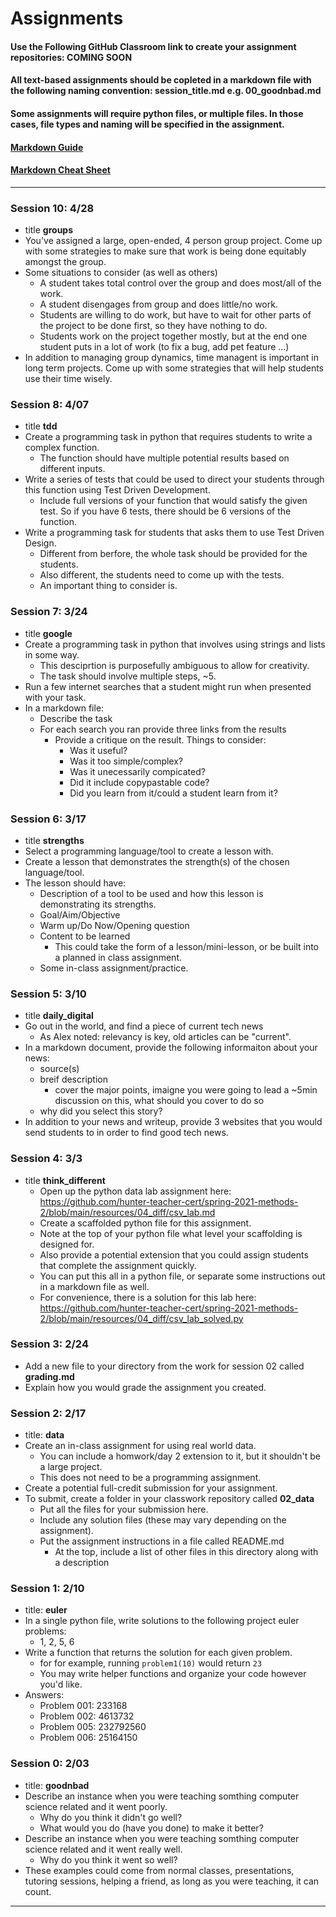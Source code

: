 # Assignments
#### Use the Following GitHub Classroom link to create your assignment repositories: COMING SOON
#### All text-based assignments should be copleted in a markdown file with the following naming convention: session_title.md e.g. 00_goodnbad.md
#### Some assignments will require python files, or multiple files. In those cases, file types and naming will be specified in the assignment.
#### [Markdown Guide](https://guides.github.com/features/mastering-markdown/)
#### [Markdown Cheat Sheet](https://github.com/adam-p/markdown-here/wiki/Markdown-Cheatsheet)
---

### Session 10: 4/28
  * title **groups**
  * You've assigned a large, open-ended, 4 person group project. Come up with some strategies to make sure that work is being done equitably amongst the group.
  * Some situations to consider (as well as others)
    - A student takes total control over the group and does most/all of the work.
    - A student disengages from group and does little/no work.
    - Students are willing to do work, but have to wait for other parts of the project to be done first, so they have nothing to do.
    - Students work on the project together mostly, but at the end one student puts in a lot of work (to fix a bug, add pet feature ...)
  * In addition to managing group dynamics, time managent is important in long term projects. Come up with some strategies that will help students use their time wisely.


### Session 8: 4/07
  * title **tdd**
  * Create a programming task in python that requires students to write a complex function.
    - The function should have multiple potential results based on different inputs.
  * Write a series of tests that could be used to direct your students through this function using Test Driven Development.
    - Include full versions of your function that would satisfy the given test. So if you have 6 tests, there should be 6 versions of the function.
  * Write a programming task for students that asks them to use Test Driven Design.
    - Different from berfore, the whole task should be provided for the students.
    - Also different, the students need to come up with the tests.
    - An important thing to consider is.

### Session 7: 3/24
  * title **google**
  * Create a programming task in python that involves using strings and lists in some way.
    - This desciprtion is purposefully ambiguous to allow for creativity.
    - The task should involve multiple steps, ~5.
  * Run a few internet searches that a student might run when presented with your task.
  * In a markdown file:
    - Describe the task
    - For each search you ran provide three links from the results
      - Provide a critique on the result. Things to consider:
        - Was it useful?
        - Was it too simple/complex?
        - Was it unecessarily compicated?
        - Did it include copypastable code?
        - Did you learn from it/could a student learn from it?

### Session 6: 3/17
  * title **strengths**
  * Select a programming language/tool to create a lesson with.
  * Create a lesson that demonstrates the strength(s) of the chosen language/tool.
  * The lesson should have:
    - Description of a tool to be used and how this lesson is demonstrating its strengths.
    - Goal/Aim/Objective
    - Warm up/Do Now/Opening question
    - Content to be learned
      - This could take the form of a lesson/mini-lesson, or be built into a planned in class assignment.
    - Some in-class assignment/practice.

### Session 5: 3/10
  * title **daily_digital**
  * Go out in the world, and find a piece of current tech news
    - As Alex noted: relevancy is key, old articles can be "current".
  * In a markdown document, provide the following informaiton about your news:
    - source(s)
    - breif description
      - cover the major points, imaigne you were going to lead a ~5min discussion on this, what should you cover to do so
    - why did you select this story?
  * In addition to your news and writeup, provide 3 websites that you would send students to in order to find good tech news.


### Session 4: 3/3
  * title **think_different**
    - Open up the python data lab assignment here: https://github.com/hunter-teacher-cert/spring-2021-methods-2/blob/main/resources/04_diff/csv_lab.md
    - Create a scaffolded python file for this assignment.
    - Note at the top of your python file what level your scaffolding is designed for.
    - Also provide a potential extension that you could assign students that complete the assignment quickly.
    - You can put this all in a python file, or separate some instructions out in a markdown file as well.
    - For convenience, there is a solution for this lab here: https://github.com/hunter-teacher-cert/spring-2021-methods-2/blob/main/resources/04_diff/csv_lab_solved.py

### Session 3: 2/24
* Add a new file to your directory from the work for session 02 called **grading.md**
* Explain how you would grade the assignment you created.

### Session 2: 2/17
  * title: **data**
  * Create an in-class assignment for using real world data.
    - You can include a homwork/day 2 extension to it, but it shouldn't be a large project.
    - This does not need to be a programming assignment.
  * Create a potential full-credit submission for your assignment.
  * To submit, create a folder in your classwork repository called **02_data**
    - Put all the files for your submission here.
    - Include any solution files (these may vary depending on the assignment).
    - Put the assignment instructions in a file called README.md
      - At the top, include a list of other files in this directory along with a description

### Session 1: 2/10
  * title: **euler**
  * In a single python file, write solutions to the following project euler problems:
    - 1, 2, 5, 6
  * Write a function that returns the solution for each given problem.
    - for for example, running `problem1(10)` would return `23`
    - You may write helper functions and organize your code however you'd like.
  * Answers:
    - Problem 001: 233168
    - Problem 002: 4613732
    - Problem 005: 232792560
    - Problem 006: 25164150

### Session 0: 2/03
  * title: **goodnbad**
  * Describe an instance when you were teaching somthing computer science related and it went poorly.
    - Why do you think it didn't go well?
    - What would you do (have you done) to make it better?
  * Describe an instance when you were teaching somthing computer science related and it went really well.
    - Why do you think it went so well?
  * These examples could come from normal classes, presentations, tutoring sessions, helping a friend, as long as you were teaching, it can count.

---
